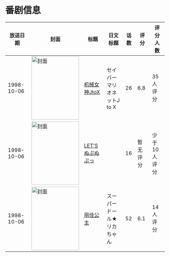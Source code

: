 # 番剧信息

|放送日期|封面|标题|日文标题|话数|评分|评分人数|
|---|---|---|---|---|---|---|
|1998-10-06|<img src="https://lain.bgm.tv/pic/cover/c/34/87/6298_BQ827.jpg" alt="封面" style="width:150px;height:200px;object-fit:cover;">|[机械女神JtoX](https://bangumi.tv/subject/6298)|セイバーマリオネットJ to X|26|6.8|35人评分|
|1998-10-06|<img src="https://lain.bgm.tv/pic/cover/c/1a/27/84307_IsY7Q.jpg" alt="封面" style="width:150px;height:200px;object-fit:cover;">|[LET'S ぬぷぬぷっ](https://bangumi.tv/subject/84307)||16|暂无评分|少于10人评分|
|1998-10-06|<img src="https://lain.bgm.tv/pic/cover/c/81/f0/86437_r636D.jpg" alt="封面" style="width:150px;height:200px;object-fit:cover;">|[丽佳公主](https://bangumi.tv/subject/86437)|スーパードール★リカちゃん|52|6.1|14人评分|
